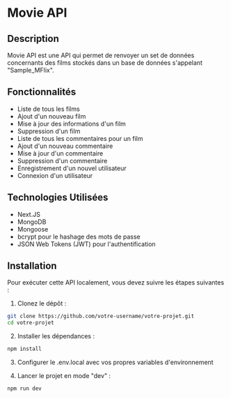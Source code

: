 # Movie API

## Description

Movie API est une API qui permet de renvoyer un set de données concernants des films stockés dans un base de données s'appelant "Sample_MFlix".

## Fonctionnalités

- Liste de tous les films
- Ajout d'un nouveau film
- Mise à jour des informations d'un film
- Suppression d'un film
- Liste de tous les commentaires pour un film
- Ajout d'un nouveau commentaire
- Mise à jour d'un commentaire
- Suppression d'un commentaire
- Enregistrement d'un nouvel utilisateur
- Connexion d'un utilisateur

## Technologies Utilisées

- Next.JS
- MongoDB
- Mongoose
- bcrypt pour le hashage des mots de passe
- JSON Web Tokens (JWT) pour l'authentification

## Installation

Pour exécuter cette API localement, vous devez suivre les étapes suivantes :

1. Clonez le dépôt :

```bash
git clone https://github.com/votre-username/votre-projet.git
cd votre-projet
```

2. Installer les dépendances :
```bash
npm install
```

3. Configurer le .env.local avec vos propres variables d'environnement

4. Lancer le projet en mode "dev" :
```bash
npm run dev
```
